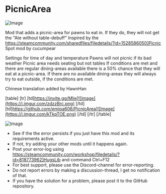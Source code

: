 # PicnicArea

![Image](https://i.imgur.com/WAEzk68.png)


Mod that adds a picnic-area for pawns to eat in. 
If they do, they will not get the &quot;Ate without table-debuff&quot;
Inspired by the https://steamcommunity.com/sharedfiles/filedetails/?id=1528586050]Picnic Spot mod by cucumpear

Settings for time of day and temperature
Pawns will not picnic if its bad weather
Picnic area needs seating but not tables
If conditions are met and there are regular dining-areas available there is a 50% chance that they will eat at a picnic-area. If there are no available dining-areas they will always try to eat outside, if the conditions are met.

Chinese translation added by HawnHan

[table]
    [tr]
        [td]https://invite.gg/Mlie]![Image](https://i.imgur.com/zdzzBrc.png)
[/td]
        [td]https://github.com/emipa606/PicnicArea]![Image](https://i.imgur.com/kTkpTOE.png)
[/td]
    [/tr]
[/table]
	
![Image](https://i.imgur.com/Rs6T6cr.png)



-  See if the the error persists if you just have this mod and its requirements active.
-  If not, try adding your other mods until it happens again.
-  Post your error-log using https://steamcommunity.com/workshop/filedetails/?id=818773962]HugsLib and command Ctrl+F12
-  For best support, please use the Discord-channel for error-reporting.
-  Do not report errors by making a discussion-thread, I get no notification of that.
-  If you have the solution for a problem, please post it to the GitHub repository.



